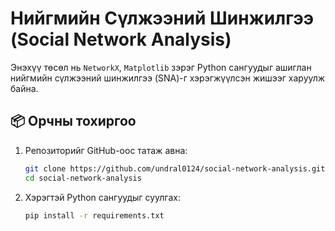 # Нийгмийн Сүлжээний Шинжилгээ (Social Network Analysis)

Энэхүү төсөл нь `NetworkX`, `Matplotlib` зэрэг Python сангуудыг ашиглан нийгмийн сүлжээний шинжилгээ (SNA)-г хэрэгжүүлсэн жишээг харуулж байна.

## 📦 Орчны тохиргоо

1. Репозиторийг GitHub-оос татаж авна:

   ```bash
   git clone https://github.com/undral0124/social-network-analysis.git
   cd social-network-analysis
2. Хэрэгтэй Python сангуудыг суулгах:

   ```bash
   pip install -r requirements.txt
